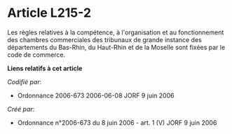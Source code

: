 # Article L215-2

Les règles relatives à la compétence, à l'organisation et au fonctionnement des chambres commerciales des tribunaux de grande
instance des départements du Bas-Rhin, du Haut-Rhin et de la Moselle sont fixées par le code de commerce.

**Liens relatifs à cet article**

_Codifié par_:

  - Ordonnance 2006-673 2006-06-08 JORF 9 juin 2006

_Créé par_:

  - Ordonnance n°2006-673 du 8 juin 2006 - art. 1 (V) JORF 9 juin 2006
